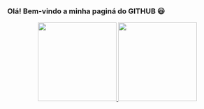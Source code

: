 ### Olá! Bem-vindo a minha paginá do GITHUB 😃

<!--
**Gilberto-Brambilla-Junior/Gilberto-Brambilla-Junior** is a ✨ _special_ ✨ repository because its `README.md` (this file) appears on your GitHub profile.

Here are some ideas to get you started:

- 🔭 I’m currently working on ...
- 🌱 I’m currently learning ...
- 👯 I’m looking to collaborate on ...
- 🤔 I’m looking for help with ...
- 💬 Ask me about ...
- 📫 How to reach me: ...
- 😄 Pronouns: ...
- ⚡ Fun fact: ...
-->

<div align="center">
  <a href="https://github.com/Gilberto-Brambilla-Junior">
  <img height="180em" src="https://github-readme-stats.vercel.app/api?username=Gilberto-Brambilla-Junior&show_icons=true&theme=highcontrast&include_all_commits=true&count_private=true"/>
  <img height="180em" src="https://github-readme-stats.vercel.app/api/top-langs/?username=Gilberto-Brambilla-Junior&layout=compact&langs_count=7&theme=highcontrast"/>
</div>

<div>
  <a href="https://img.shields.io/badge/HTML-239120?style=for-the-badge&logo=html5&logoColor=white">
  <a href="https://img.shields.io/badge/CSS-239120?&style=for-the-badge&logo=css3&logoColor=white">
  <a href="https://img.shields.io/badge/JavaScript-F7DF1E?style=for-the-badge&logo=javascript&logoColor=black">
</div>
